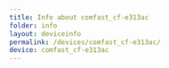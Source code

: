 ```yaml
---
title: Info about comfast_cf-e313ac
folder: info
layout: deviceinfo
permalink: /devices/comfast_cf-e313ac/
device: comfast_cf-e313ac
---
```

